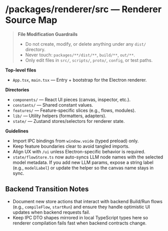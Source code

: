 # /packages/renderer/src — Renderer Source Map
> **File Modification Guardrails**
> - Do not create, modify, or delete anything under any `dist/` directory.
> - Never touch: `packages/**/dist/**`, `build/**`, `out/**`.
> - Only edit files in `src/`, `scripts/`, `proto/`, `config`, or test paths.


**Top-level files**
- `App.tsx`, `main.tsx` — Entry + bootstrap for the Electron renderer.

**Directories**
- `components/` — React UI pieces (canvas, inspector, etc.).
- `constants/` — Shared constant values.
- `features/` — Feature-specific slices (e.g., flows, modules).
- `lib/` — Utility helpers (formatters, adapters).
- `state/` — Zustand stores/selectors for renderer state.

**Guidelines**
- Import IPC bindings from `window.voide` (typed preload) only.
- Keep feature boundaries clear to avoid tangled imports.
- Align UX with `/ui` unless Electron-specific behavior is required.
- `state/flowStore.ts` now auto-syncs LLM node names with the selected model metadata. If you add new LLM params, expose a string label (e.g., `modelLabel`) or update the helper so the canvas name stays in sync.

## Backend Transition Notes

- Document new store actions that interact with backend Build/Run flows (e.g., `compileFlow`, `startRun`) and ensure they handle optimistic UI updates when backend requests fail.
- Keep IPC DTO shapes mirrored in local TypeScript types here so renderer compilation fails fast when backend contracts change.
